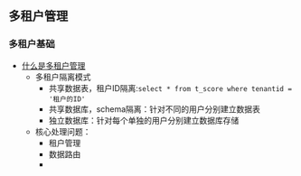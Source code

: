 ## 多租户管理


### 多租户基础
- [什么是多租户管理](https://my.oschina.net/cccyb/blog/3012370)
  - 多租户隔离模式 
    - 共享数据表，租户ID隔离:`select * from t_score where tenantid = '租户的ID'`
    - 共享数据库，schema隔离：针对不同的用户分别建立数据表
    - 独立数据库：针对每个单独的用户分别建立数据库存储
  - 核心处理问题：
    - 租户管理
    - 数据路由
    - 